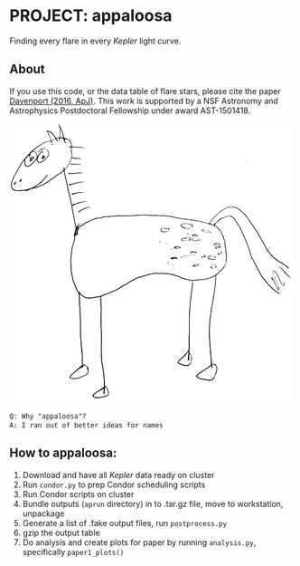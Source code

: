# PROJECT: appaloosa

Finding every flare in every *Kepler* light curve.

## About
If you use this code, or the data table of flare stars, please cite the paper [Davenport (2016, ApJ)](https://arxiv.org/abs/1607.03494). 
This work is supported by a NSF Astronomy and Astrophysics Postdoctoral Fellowship under award AST-1501418.



![](./misc/horse_anim.gif)


    Q: Why "appaloosa"?
    A: I ran out of better ideas for names
    

## How to appaloosa:
1. Download and have all *Kepler* data ready on cluster
2. Run `condor.py` to prep Condor scheduling scripts
3. Run Condor scripts on cluster
4. Bundle outputs (`aprun` directory) in to .tar.gz file, move to workstation, unpackage
5. Generate a list of .fake output files, run `postprocess.py`
6. gzip the output table
7. Do analysis and create plots for paper by running `analysis.py`, specifically `paper1_plots()`
